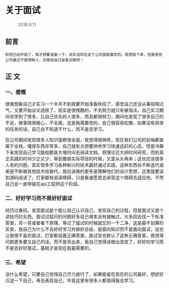 # 关于面试
> 2018.8.11
## 前言
    秋招已经开始了，我才想要准备一下，说实话现在这个公司我挺喜欢的，挺想留下来，但是感觉公司最近不是很缺人，还是给自己留条后路吧！
## 正 文

### 一、感慨

很难想象自己才实习一个半月不到就要开始准备秋招了，感觉自己还没从春招喘过气，又要开始议论选拔了，现实是很残酷的，不去努力就只有被淘汰。自己实习期间也学到了很多，比自己优先的人很多，而且都很努力，期间也发现了很多自己的不足，做事情很粗心，不全面，这是我需要改的，自己很容易松懈，如果没有具体的任务的话，自己会不知道干什么，而不是去学习。

在公司期间发现很多人知识面都很全面，我觉得很神奇，现在我们公司的前端都是属于全栈，懂得东西非常多，自己就有点想要拼命学习快速追赶的心态，但是冷静下来发现自己学习路程都是大堆时间去阅读文档，把理论花大把时间研究，而到真正实践的时间少之又少，等到要做实际项目的时候，又是从头再来；这也应该很多人有的问题，其实很多学习各种新兴的技术最好通过实践，这种东西会不断迭代或者是不断被其他技术给替代，我应该做的更多是理解他们的设计思想，这里就要谈到源码阅读了，打家都有阅读障碍，只是看谁愿意去承受这个障碍去适应他，不然自己会一直停留在api工程师这个阶段。

### 二、好好学习而不是好好面试
经历过春招，发现面试是个能让自己认识自己、发现自己的过程，但是面试又是个讲技巧的东西，面试过程问的问题好多自己根本没有接触过，大多回去找一下标准答案，背一背或者看下原理，等过了面试的时候就忘的一干二净，这是最不划算的买卖，我自己为什么不去好好学习并做好总结，是面向知识而不是面向面试，这也让我很不喜欢面试，打家都说着正确答案，面试官也默认了这种正确答案，我觉得问题更多要又自己的话，而不是背出来，我自己觉得该做出改变了，好好的学习而不是去好好面试，基础才是现在我最需要的。
### 三、希望
没什么希望，只要自己觉得自己尽力就行了，如果能留在现在的公司最好，想好好沉淀一下自己，再去表现自己，毕竟这里有很多人都值得我去学习。